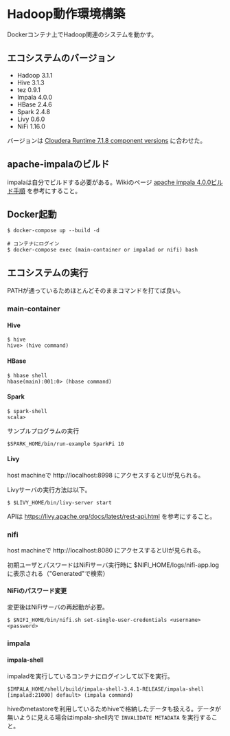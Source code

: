 # Hadoop動作環境構築

Dockerコンテナ上でHadoop関連のシステムを動かす。

## エコシステムのバージョン

- Hadoop 3.1.1
- Hive 3.1.3
- tez 0.9.1
- Impala 4.0.0
- HBase 2.4.6
- Spark 2.4.8
- Livy 0.6.0
- NiFi 1.16.0

バージョンは
[Cloudera Runtime 7.1.8 component versions](https://docs.cloudera.com/cdp-private-cloud-base/7.1.8/runtime-release-notes/topics/rt-pvc-runtime-component-versions.html) に合わせた。

## apache-impalaのビルド

impalaは自分でビルドする必要がある。Wikiのページ [apache impala 4.0.0ビルド手順](https://github.com/hoshito/docker_hadoop/wiki/apache-impala-4.0.0%E3%83%93%E3%83%AB%E3%83%89%E6%89%8B%E9%A0%86) を参考にすること。

## Docker起動

```
$ docker-compose up --build -d

# コンテナにログイン
$ docker-compose exec (main-container or impalad or nifi) bash
```

## エコシステムの実行

PATHが通っているためほとんどそのままコマンドを打てば良い。

### main-container

#### Hive

```
$ hive
hive> (hive command)
```

#### HBase

```
$ hbase shell
hbase(main):001:0> (hbase command)
```

#### Spark

```
$ spark-shell
scala>
```

サンプルプログラムの実行
```
$SPARK_HOME/bin/run-example SparkPi 10
```

#### Livy

host machineで http://localhost:8998 にアクセスするとUIが見られる。

Livyサーバの実行方法は以下。
```
$ $LIVY_HOME/bin/livy-server start
```

APIは https://livy.apache.org/docs/latest/rest-api.html を参考にすること。

### nifi

host machineで http://localhost:8080 にアクセスするとUIが見られる。

初期ユーザとパスワードはNiFiサーバ実行時に $NIFI_HOME/logs/nifi-app.log に表示される（"Generated"で検索）

#### NiFiのパスワード変更

変更後はNiFiサーバの再起動が必要。
```
$ $NIFI_HOME/bin/nifi.sh set-single-user-credentials <username> <password>
```

### impala

#### impala-shell

impaladを実行しているコンテナにログインして以下を実行。

```
$IMPALA_HOME/shell/build/impala-shell-3.4.1-RELEASE/impala-shell
[impalad:21000] default> (impala command)
```

hiveのmetastoreを利用しているためhiveで格納したデータも扱える。データが無いように見える場合はimpala-shell内で `INVALIDATE METADATA` を実行すること。
